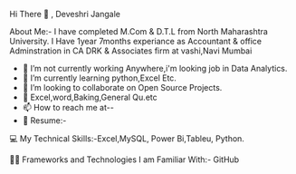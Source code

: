    Hi There 👋 , Deveshri Jangale

  
  About Me:-
  I have completed M.Com & D.T.L from North Maharashtra University.
  I Have 1year 7months experiance as Accountant & office Adminstration in CA DRK & Associates firm at vashi,Navi Mumbai
- 🔭 I’m not currently working Anywhere,i'm looking job in Data Analytics.
- 🌱 I’m currently learning python,Excel Etc.
- 👯 I’m looking to collaborate on Open Source Projects.
- 💬 Excel,word,Baking,General Qu.etc
- 📫 How to reach me at--
- 📝 Resume:-

💻 My Technical Skills:-Excel,MySQL, Power Bi,Tableu, Python.
     
👩‍💻 Frameworks and Technologies I am Familiar With:-
     GitHub

   

  
